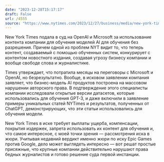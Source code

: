 ```yaml
---
date: "2023-12-28T15:17:17"
draft: False
url: /4555
source: "https://www.nytimes.com/2023/12/27/business/media/new-york-times-open-ai-microsoft-lawsuit.html"
---
```


New York Times подала в суд на OpenAI и Microsoft за использование контента компании для обучения моделей AI для обучения без разрешения. Причем одной из проблем NYT видит то, что теперь контент, создаваемый с помощью обученных систем, конкурирует с контентом новостного издания, создавая угрозу бизнесу компании и вообще свободе слова и журналистике.

Times утверждает, что потратила месяцы на переговоры с Microsoft и OpenAI, но безрезультатно. Вообще, в исковом заявлении компания заявляет, что бизнес-модель AI продуктов построена на массовом нарушении авторского права. В подтверждение этого специалисты компании исследовали открытые версии датасетов, которые использовались для обучения GPT-3, и даже включили в заявление примеры уникальных статей NYTimes и результатов, полученных от ChatGPT, демонстрирующих,  что эти статьи использовались для обучения модели.

New York Times в иске требует выплаты ущерба, компенсации, покрытия издержек, запрета использовать их контент для обучения и, что самое интересное, с моей точки зрения — рассмотрения иска в жюри. Учитывая недавний вердикт именно жюри по иску Epic Games против Google, дело может выглядеть интересно — вот решат простые присяжные, что крупные компании действительно нарушают права бедных журналистов и готово решение суда первой инстанции.
